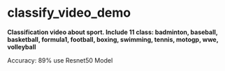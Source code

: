 # classify_video_demo

__Classification video about sport. 
Include 11 class: badminton, baseball, basketball, formula1, football, boxing, swimming, tennis, motogp, wwe, volleyball__


Accuracy: 89% use Resnet50 Model
